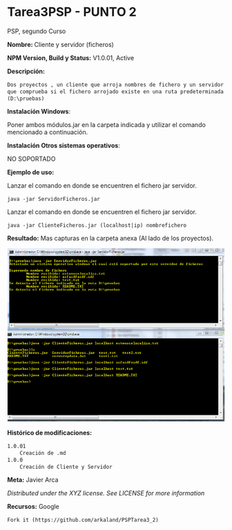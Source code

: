 # Tarea3PSP - PUNTO 2
PSP, segundo Curso

<b>Nombre: </b> Cliente y servidor (ficheros)

<b>NPM Version, Build y Status:</b> V1.0.01, Active

<b>Descripción:</b>

    Dos proyectos , un cliente que arroja nombres de fichero y un servidor que comprueba si el fichero arrojado existe en una ruta predeterminada (D:\pruebas)

<b>Instalación Windows</b>:

Poner ambos módulos.jar en la carpeta indicada y utilizar el comando mencionado a continuación.

<b>Instalación Otros sistemas operativos</b>:

NO SOPORTADO

<b>Ejemplo de uso:</b>
 
Lanzar el comando en donde se encuentren el fichero jar servidor.

    java -jar ServidorFicheros.jar

Lanzar el comando en donde se encuentren el fichero jar servidor.

    java -jar ClienteFicheros.jar (localhost|ip) nombrefichero

<b>Resultado:</b>
Mas capturas en la carpeta anexa (Al lado de los proyectos).

![](https://raw.githubusercontent.com/arkaland/PSPTarea3_2/master/Tarea3.2%20Material/Pruebas%20cliente%20y%20servidor%20ficheros%203_2.PNG)

<b>Histórico de modificaciones:</b>

	1.0.01
        Creación de .md
    1.0.0
        Creación de Cliente y Servidor

<b>Meta:</b> Javier Arca

<i>Distributed under the XYZ license. See LICENSE for more information</i>

<b>Recursos:</b>
Google

    Fork it (https://github.com/arkaland/PSPTarea3_2)
